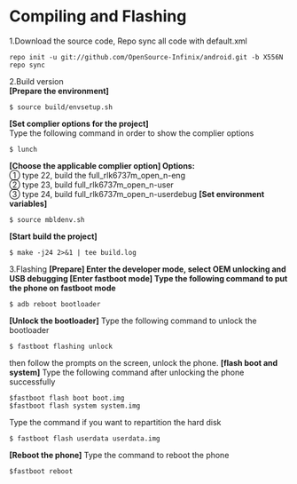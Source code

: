 # Compiling and Flashing
1.Download the source code, Repo sync all code with default.xml
```shell
repo init -u git://github.com/OpenSource-Infinix/android.git -b X556N
repo sync
```

2.Build version </br>
**[Prepare the environment]**
```shell
$ source build/envsetup.sh
```
**[Set complier options for the project]**
</br>Type the following command in order to show the complier options
```shell
$ lunch
```
**[Choose the applicable complier option] Options:**
</br>① type 22, build the full_rlk6737m_open_n-eng
</br>② type 23, build full_rlk6737m_open_n-user
</br>③ type 24, build full_rlk6737m_open_n-userdebug
**[Set environment variables]**
```shell
$ source mbldenv.sh
```
**[Start build the project]**
```shell
$ make -j24 2>&1 | tee build.log
```

3.Flashing
**[Prepare]
Enter the developer mode, select OEM unlocking and USB debugging
[Enter fastboot mode]
 Type the following command to put the phone on fastboot mode**
 ```shell
$ adb reboot bootloader
```
**[Unlock the bootloader]**
Type the following command to unlock the bootloader
```shell
$ fastboot flashing unlock
```
then follow the prompts on the screen, unlock the phone.
**[flash boot and system]**
Type the following command after unlocking the phone successfully
```shell
$fastboot flash boot boot.img
$fastboot flash system system.img
```
Type the command if you want to repartition the hard disk
```shell
$ fastboot flash userdata userdata.img
```
**[Reboot the phone]**
Type the command to reboot the phone
```shell
$fastboot reboot
```

